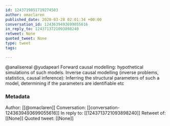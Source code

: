 ```yaml
---
id: 1243719851719274503
author: omaclaren
published_date: 2020-03-28 02:01:34 +00:00
conversation_id: 1243639493699055616
in_reply_to: 1243713721093898240
retweet: None
quoted_tweet: None
type: tweet
tags:

---
```


@analisereal @yudapearl Forward causal modelling: hypothetical simulations of such models. Inverse causal modelling (inverse problems, statistics, causal inference): Inferring the structural parameters of such a model, determining if the parameters are identifiable etc

### Metadata

Author: [[@omaclaren]]
Conversation: [[conversation-1243639493699055616]]
In reply to: [[1243713721093898240]]
Retweet of: [[None]]
Quoted tweet: [[None]]
